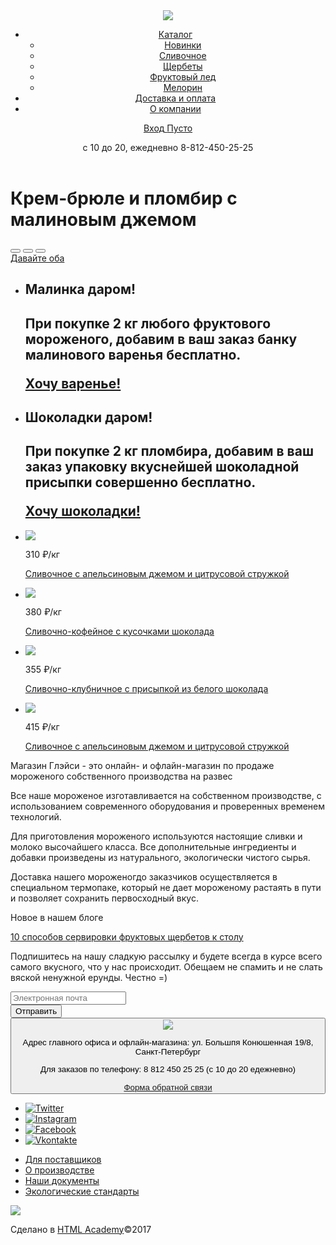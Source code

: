 <!DOCTYPE html>
<html lang="ru">
  <head>
    <meta charset="utf-8">
    <title>GlaccyShop</title>
    <link rel="stylesheet" href="#">
  </head>
  <body>
    <header class="header">
      <a href="#" class="header_logo">
        <img src="#">
      </a>
      <nav class="header_nav">
        <ul>
          <li><a href="#" class="header_link">Каталог</a>
            <ul>
              <li><a href="#">Новинки</a></li>
              <li><a href="#">Сливочное</a></li>
              <li><a href="#">Щербеты</a></li>
              <li><a href="#">Фруктовый лед</a></li>
              <li><a href="#">Мелорин</a></li>
            </ul>
          </li>
          <li><a href="#" class="header_link">Доставка и оплата</a></li>
          <li><a href="#" class="header_link">О компании</a></li>
        </ul>
        <a href="#" class="search"></a><!--форма поиска-->
        <a href="#" class="log_in">
          <span>Вход</span><!--форма входа+иконка входа через псевдоэлемент-->
        </a>
        <a href="#" class="basket">
            <span>Пусто</span><!--здесь должна быть ваша корзина+
            иконка входа через псевдоэлемент-->
        </a>
      </nav>
      <p class="header_data">c 10 до 20, ежедневно
        <span class="phone">8-812-450-25-25</span>
      </p>
    </header>
    <main>
      <h1>Крем-брюле и пломбир с малиновым джемом</h1>
      <div class="switch">
        <button></button><!--понятия не имею, как сделать листалку-->
        <button></button>
        <button></button>
      </div>
      <a href="#" class="main">Давайте оба</a>
      <ul class="article-preview">
        <li class="raspberry">
          <h2>Малинка даром!<h2>
          <p>При покупке 2 кг любого фруктового мороженого, добавим в ваш заказ
          банку малинового варенья бесплатно.</p>
          <a href="#" class="raspberry">Хочу варенье!</a>
        </li>
        <li class="chocolate">
            <h2>Шоколадки даром!<h2>
            <p>При покупке 2 кг пломбира, добавим в ваш заказ упаковку
            вкуснейшей шоколадной присыпки совершенно бесплатно.</p>
            <a href="#" class="chocolate">Хочу шоколадки!</a>
        </li>
      </ul>
        <ul class="ice-cream">
        <li>
          <div class="hit"></div>
          <img src="#"><!--изображение 1-->
          <p>310 &#x20bd;<span>/кг</span></p>
          <p class="description description-orange">
            <a href="#">Сливочное с апельсиновым джемом и цитрусовой стружкой</a>
          </p>
        </li>
        <li>
          <div class="hit"></div>
          <img src="#"><!--изображение 2-->
          <p>380 &#x20bd;<span>/кг</span></p>
          <p class="description description-coffee">
            <a href="#">Сливочно-кофейное с кусочками шоколада</a>
          </p>
        </li>
        <li>
          <div class="hit"></div>
          <img src="#"><!--изображение 3-->
          <p>355 &#x20bd;<span>/кг</span></p>
          <p class="description description-orange">
            <a href="#">Сливочно-клубничное с присыпкой из белого шоколада</a>
          </p>
        </li>
        <li>
          <div class="hit"></div>
          <img src="#"><!--изображение 4-->
          <p>415 &#x20bd;<span>/кг</span></p>
          <p class="description description-orange">
            <a href="#">Сливочное с апельсиновым джемом и цитрусовой стружкой</a>
          </p>
        </li>
      </ul>
      <section class="about_glaccy"><!--картинки напротив каждого пункта через псевдоэлемент-->
        <p>Магазин Глэйси - это онлайн- и офлайн-магазин по продаже мороженого
        собственного производства на развес</p>
        <p>Все наше мороженое изготавливается на собственном производстве, с
        использованием современного оборудования и проверенных временем технологий.</p>
        <p>Для приготовления мороженого используются настоящие сливки и молоко
        высочайшего класса. Все дополнительные ингредиенты и добавки произведены из
        натурального, экологически чистого сырья.</p>
        <p>Доставка нашего мороженогдо заказчиков осуществляется в специальном
        термопаке, который не дает мороженому растаять в пути и позволяет сохранить
        первосходный вкус.</p>
      </section>
      <article class="blog_new">
        <p>Новое в нашем блоге</p>
        <p><a href="#">10 способов сервировки фруктовых щербетов к столу</a></p>
      </article>
      <form class="subscribe_form">
        <p>Подпишитесь на нашу сладкую рассылку и будете всегда в курсе всего
        самого вкусного, что у нас происходит. Обещаем не спамить и не слать вяской
        ненужной ерунды. Честно =)</p>
        <div>
          <input name="email" required type="email" placeholder="Электронная почта">
        </div><!--не уверена, что точно прописала форму обратной связи-->
        <button type="submit">Отправить<button>
      </form>
      <div class="map">
        <img src="#"><!--карта Питера-->
        <div>
          <p class="address">Адрес главного офиса и офлайн-магазина:
            <span>ул. Большпя Конюшенная 19/8, Санкт-Петербург</span>
          </p>
          <p class="order">Для заказов по телефону:
            <span>8 812 450 25 25</span>
          (с 10 до 20 едежневно)
          </p>
          <a href="#" class="callback_form">Форма обратной связи</a>
        </div>
    </main>
    <footer>
      <ul class="social_networks">
        <li><a href="#">
          <img src="#" alt="Twitter">
          </a>
        </li>
        <li><a href="#">
          <img src="#" alt="Instagram">
          </a>
        </li>
        <li><a href="#">
          <img src="#" alt="Facebook">
          </a>
        </li>
        <li><a href="#">
          <img src="#" alt="Vkontakte">
          </a>
        </li>
      </ul>
      <nav class="footer_navigation">
        <ul>
          <li><a href="#">Для поставщиков</a><!--иконка перед строкой-->
          <li><a href="#">О производстве</a>
          <li><a href="#">Наши документы</a>
          <li><a href="#">Экологические стандарты</a>
        <!--либо нужно было разбивать на 2 списка, чтобы получить 2 колонки?-->
        </ul>
        <div>
          <img src="#" class="html_logo">
          <p>Сделано в <a href="#">HTML Academy</a>&#169;2017</p>
      </footer>
  </body>
</html>
